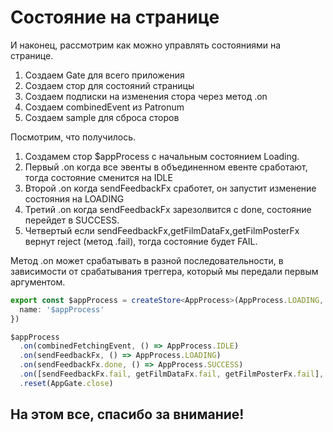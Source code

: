 # Состояние на странице

И наконец, рассмотрим как можно управлять состояниями на странице.

1) Создаем Gate для всего приложения
2) Создаем стор для состояний страницы
3) Создаем подписки на изменения стора через метод .on
4) Создаем combinedEvent из Patronum
5) Создаем sample для сброса сторов

Посмотрим, что получилось.

1) Создамем стор $appProcess c начальным состоянием Loading.
2) Первый .on когда все эвенты в объединенном евенте сработают, тогда состояние сменится на IDLE
3) Второй .on когда sendFeedbackFx сработет, он запустит изменение состояния на LOADING
4) Третий .on когда  sendFeedbackFx зарезолвится с done, состояние перейдет в  SUCCESS.
5) Четвертый если sendFeedbackFx,getFilmDataFx,getFilmPosterFx вернут reject (метод .fail), тогда состояние будет FAIL.

Метод .on может срабатывать в разной последовательности, в зависимости от срабатывания треггера, который мы передали первым аргументом.

```ts
export const $appProcess = createStore<AppProcess>(AppProcess.LOADING, {
  name: '$appProcess'
})

$appProcess
  .on(combinedFetchingEvent, () => AppProcess.IDLE)
  .on(sendFeedbackFx, () => AppProcess.LOADING)
  .on(sendFeedbackFx.done, () => AppProcess.SUCCESS)
  .on([sendFeedbackFx.fail, getFilmDataFx.fail, getFilmPosterFx.fail], () => AppProcess.FAIL)
  .reset(AppGate.close)
```

## На этом все, спасибо за внимание!
